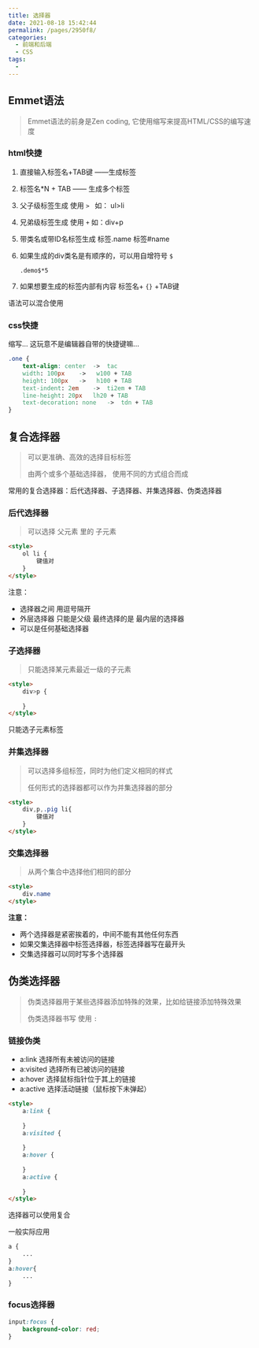 ```yaml
---
title: 选择器
date: 2021-08-18 15:42:44
permalink: /pages/2950f8/
categories:
  - 前端和后端
  - CSS
tags:
  - 
---
```


## Emmet语法

> Emmet语法的前身是Zen coding, 它使用缩写来提高HTML/CSS的编写速度

### html快捷

1. 直接输入标签名+TAB键 ——生成标签

2. 标签名*N + TAB —— 生成多个标签

3. 父子级标签生成 使用  ``> ``   如： ul>li 

4. 兄弟级标签生成 使用  ``+``    如：div+p

5. 带类名或带ID名标签生成  标签.name   标签#name

6. 如果生成的div类名是有顺序的，可以用自增符号 `$`

   `.demo$*5`

7. 如果想要生成的标签内部有内容  标签名+ `{}`   +TAB键

语法可以混合使用

### css快捷

缩写... 这玩意不是编辑器自带的快捷键嘛...

```css
.one {
	text-align: center  ->  tac
	width: 100px 	->   w100 + TAB
	height: 100px  	->   h100 + TAB
	text-indent: 2em  	->  ti2em + TAB
	line-height: 20px 	lh20 + TAB
	text-decoration: none 	->  tdn + TAB
}
```

## 复合选择器

> 可以更准确、高效的选择目标标签    
>
> 由两个或多个基础选择器， 使用不同的方式组合而成

常用的复合选择器：后代选择器、子选择器、并集选择器、伪类选择器

### 后代选择器

> 可以选择 父元素 里的 子元素  

```html
<style>
    ol li {
        键值对
    }
</style>
```

注意：

- 选择器之间 用逗号隔开
- 外层选择器 只能是父级 最终选择的是 最内层的选择器
- 可以是任何基础选择器

### 子选择器

> 只能选择某元素最近一级的子元素 

```html
<style>
    div>p {
        
    }
</style>
```

只能选子元素标签 

### 并集选择器

> 可以选择多组标签，同时为他们定义相同的样式
>
> 任何形式的选择器都可以作为并集选择器的部分

```html
<style>
    div,p,.pig li{
     	键值对   
    }
</style>
```

### 交集选择器

> 从两个集合中选择他们相同的部分

```html
<style>
	div.name
</style>
```

**注意：**

- 两个选择器是紧密挨着的，中间不能有其他任何东西
- 如果交集选择器中标签选择器，标签选择器写在最开头
- 交集选择器可以同时写多个选择器

## 伪类选择器

> 伪类选择器用于某些选择器添加特殊的效果，比如给链接添加特殊效果
>
> 伪类选择器书写 使用 `:` 

### 链接伪类

-  a:link			选择所有未被访问的链接
- a:visited        选择所有已被访问的链接
- a:hover         选择鼠标指针位于其上的链接
- a:active         选择活动链接（鼠标按下未弹起）

```html
<style>
    a:link {
        
    }
    a:visited {
        
    }
    a:hover {
        
    }
    a:active {
        
    }
</style>
```

选择器可以使用复合

一般实际应用

```css
a {   
    ...
}
a:hover{
    ...
}
```

### focus选择器

```css
input:focus {
	background-color: red;
}
```























